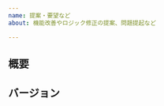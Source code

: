```yaml
---
name: 提案・要望など
about: 機能改善やロジック修正の提案、問題提起など

---
```


<!-- すべてのセクションが記入必須です -->

概要
---
<!-- 何が起きている / 起きそうなのか、何を改修したらいいのか等 -->

バージョン
---
<!--
リリースバージョンや git リビジョンを記載してください。
不定の場合はその旨を記載してください。
-->

<!-- お疲れさまでした -->
